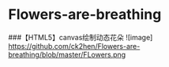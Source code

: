 # Flowers-are-breathing
###【HTML5】canvas绘制动态花朵
![image] https://github.com/ck2hen/Flowers-are-breathing/blob/master/FLowers.png
